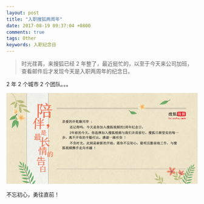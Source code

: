 ```yaml
---
layout: post
title: "入职搜狐两周年"
date: 2017-08-19 09:37:04 +0800
comments: true
tags: Other 
keywords: 入职纪念日
---
```


> 时光荏苒，来搜狐已经 2 年整了，最近挺忙的，以至于今天来公司加班，查看邮件后才发现今天是入职两周年的纪念日。

2 年 2 个城市 2 个团队。。。

![](/images/201708/2year.png)

不忘初心，勇往直前！